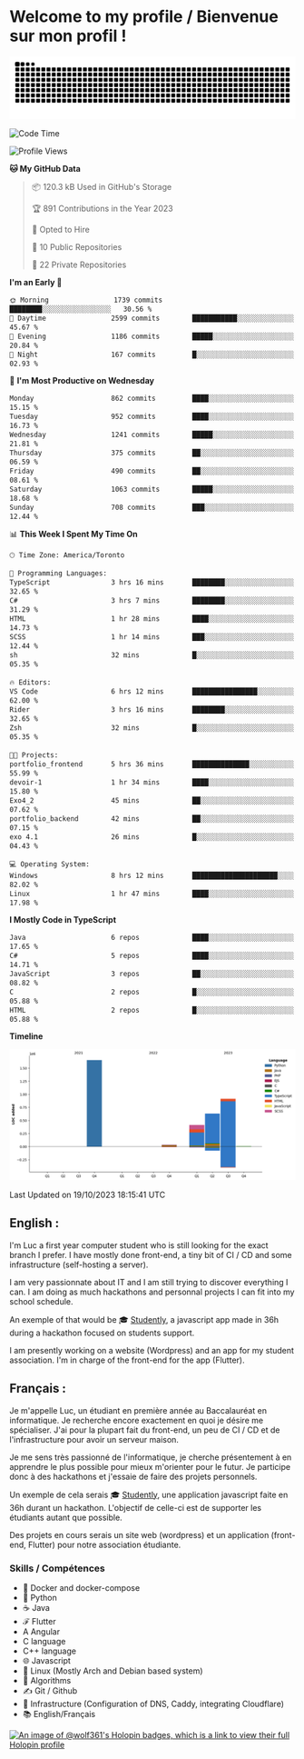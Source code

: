 # Welcome to my profile / Bienvenue sur mon profil !

![snake gif](https://github.com/wolf-361/wolf-361/blob/output/github-contribution-grid-snake.svg)

<!--START_SECTION:waka-->
![Code Time](http://img.shields.io/badge/Code%20Time-414%20hrs%2024%20mins-blue)

![Profile Views](http://img.shields.io/badge/Profile%20Views-0-blue)

**🐱 My GitHub Data** 

> 📦 120.3 kB Used in GitHub's Storage 
 > 
> 🏆 891 Contributions in the Year 2023
 > 
> 💼 Opted to Hire
 > 
> 📜 10 Public Repositories 
 > 
> 🔑 22 Private Repositories 
 > 
**I'm an Early 🐤** 

```text
🌞 Morning                1739 commits        ████████░░░░░░░░░░░░░░░░░   30.56 % 
🌆 Daytime                2599 commits        ███████████░░░░░░░░░░░░░░   45.67 % 
🌃 Evening                1186 commits        █████░░░░░░░░░░░░░░░░░░░░   20.84 % 
🌙 Night                  167 commits         █░░░░░░░░░░░░░░░░░░░░░░░░   02.93 % 
```
📅 **I'm Most Productive on Wednesday** 

```text
Monday                   862 commits         ████░░░░░░░░░░░░░░░░░░░░░   15.15 % 
Tuesday                  952 commits         ████░░░░░░░░░░░░░░░░░░░░░   16.73 % 
Wednesday                1241 commits        █████░░░░░░░░░░░░░░░░░░░░   21.81 % 
Thursday                 375 commits         ██░░░░░░░░░░░░░░░░░░░░░░░   06.59 % 
Friday                   490 commits         ██░░░░░░░░░░░░░░░░░░░░░░░   08.61 % 
Saturday                 1063 commits        █████░░░░░░░░░░░░░░░░░░░░   18.68 % 
Sunday                   708 commits         ███░░░░░░░░░░░░░░░░░░░░░░   12.44 % 
```


📊 **This Week I Spent My Time On** 

```text
🕑︎ Time Zone: America/Toronto

💬 Programming Languages: 
TypeScript               3 hrs 16 mins       ████████░░░░░░░░░░░░░░░░░   32.65 % 
C#                       3 hrs 7 mins        ████████░░░░░░░░░░░░░░░░░   31.29 % 
HTML                     1 hr 28 mins        ████░░░░░░░░░░░░░░░░░░░░░   14.73 % 
SCSS                     1 hr 14 mins        ███░░░░░░░░░░░░░░░░░░░░░░   12.44 % 
sh                       32 mins             █░░░░░░░░░░░░░░░░░░░░░░░░   05.35 % 

🔥 Editors: 
VS Code                  6 hrs 12 mins       ████████████████░░░░░░░░░   62.00 % 
Rider                    3 hrs 16 mins       ████████░░░░░░░░░░░░░░░░░   32.65 % 
Zsh                      32 mins             █░░░░░░░░░░░░░░░░░░░░░░░░   05.35 % 

🐱‍💻 Projects: 
portfolio_frontend       5 hrs 36 mins       ██████████████░░░░░░░░░░░   55.99 % 
devoir-1                 1 hr 34 mins        ████░░░░░░░░░░░░░░░░░░░░░   15.80 % 
Exo4_2                   45 mins             ██░░░░░░░░░░░░░░░░░░░░░░░   07.62 % 
portfolio_backend        42 mins             ██░░░░░░░░░░░░░░░░░░░░░░░   07.15 % 
exo 4.1                  26 mins             █░░░░░░░░░░░░░░░░░░░░░░░░   04.43 % 

💻 Operating System: 
Windows                  8 hrs 12 mins       █████████████████████░░░░   82.02 % 
Linux                    1 hr 47 mins        ████░░░░░░░░░░░░░░░░░░░░░   17.98 % 
```

**I Mostly Code in TypeScript** 

```text
Java                     6 repos             ████░░░░░░░░░░░░░░░░░░░░░   17.65 % 
C#                       5 repos             ████░░░░░░░░░░░░░░░░░░░░░   14.71 % 
JavaScript               3 repos             ██░░░░░░░░░░░░░░░░░░░░░░░   08.82 % 
C                        2 repos             █░░░░░░░░░░░░░░░░░░░░░░░░   05.88 % 
HTML                     2 repos             █░░░░░░░░░░░░░░░░░░░░░░░░   05.88 % 
```



**Timeline**

![Lines of Code chart](https://raw.githubusercontent.com/wolf-361/wolf-361/main/assets/bar_graph.png)


 Last Updated on 19/10/2023 18:15:41 UTC
<!--END_SECTION:waka-->

## English : 

I'm Luc a first year computer student who is still looking for the exact branch I prefer. I have mostly done front-end, a tiny bit of CI / CD and some infrastructure (self-hosting a server).

I am very passionnate about IT and I am still trying to discover everything I can. I am doing as much hackathons and personnal projects I can fit into my school schedule.

An exemple of that would be 🎓 [Studently](https://github.com/wolf-361/Studently-CodeJam12), a javascript app made in 36h during a hackathon focused on students support.

I am presently working on a website (Wordpress) and an app for my student association. I'm in charge of the front-end for the app (Flutter).

## Français :

Je m'appelle Luc, un étudiant en première année au Baccalauréat en informatique. Je recherche encore exactement en quoi je désire me spécialiser. J'ai pour la plupart fait du front-end, un peu de CI / CD et de l'infrastructure pour avoir un serveur maison.

Je me sens très passionné de l'informatique, je cherche présentement à en apprendre le plus possible pour mieux m'orienter pour le futur. Je participe donc à des hackathons et j'essaie de faire des projets personnels.

Un exemple de cela serais 🎓 [Studently](https://github.com/wolf-361/Studently-CodeJam12), une application javascript faite en 36h durant un hackathon. L'objectif de celle-ci est de supporter les étudiants autant que possible.

Des projets en cours serais un site web (wordpress) et un application (front-end, Flutter) pour notre association étudiante.

###  Skills / Compétences

* 🐋 Docker and docker-compose
* 🐍 Python
* ☕ Java
* ℱ Flutter
* A Angular
* C language
* C++ language
* 🌐 Javascript
* 🐧 Linux (Mostly Arch and Debian based system)
* 🧩 Algorithms
* ✍️ Git / Github
* 📜 Infrastructure (Configuration of DNS, Caddy, integrating Cloudflare)
* 📚 English/Français

[![An image of @wolf361's Holopin badges, which is a link to view their full Holopin profile](https://holopin.me/wolf361)](https://holopin.io/@wolf361)


